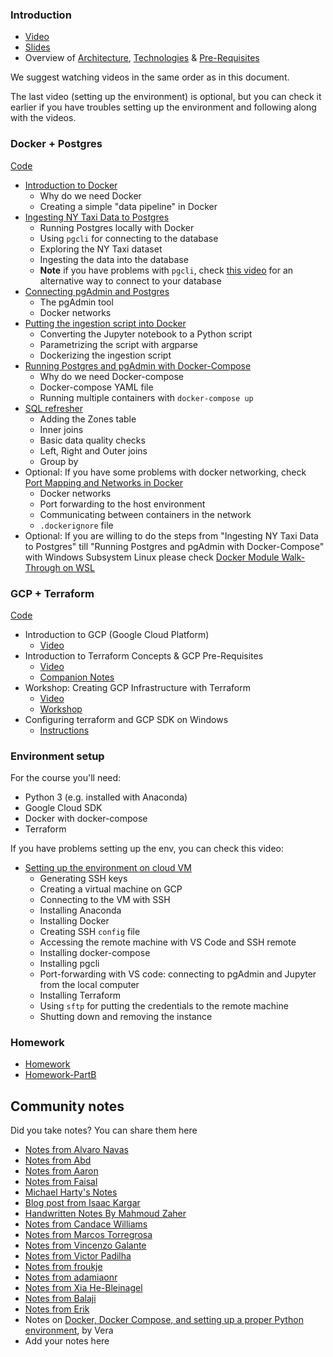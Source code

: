 ### Introduction

- [Video](https://www.youtube.com/watch?v=-zpVha7bw5A)
- [Slides](https://www.slideshare.net/AlexeyGrigorev/data-engineering-zoomcamp-introduction)
- Overview of [Architecture](https://github.com/DataTalksClub/data-engineering-zoomcamp#overview), [Technologies](https://github.com/DataTalksClub/data-engineering-zoomcamp#technologies) & [Pre-Requisites](https://github.com/DataTalksClub/data-engineering-zoomcamp#prerequisites)

We suggest watching videos in the same order as in this document.

The last video (setting up the environment) is optional, but you can check it earlier
if you have troubles setting up the environment and following along with the videos.

### Docker + Postgres

[Code](2_docker_sql)

- [Introduction to Docker](https://www.youtube.com/watch?v=EYNwNlOrpr0&list=PL3MmuxUbc_hJed7dXYoJw8DoCuVHhGEQb)
  - Why do we need Docker
  - Creating a simple "data pipeline" in Docker
- [Ingesting NY Taxi Data to Postgres](https://www.youtube.com/watch?v=2JM-ziJt0WI&list=PL3MmuxUbc_hJed7dXYoJw8DoCuVHhGEQb)
  - Running Postgres locally with Docker
  - Using `pgcli` for connecting to the database
  - Exploring the NY Taxi dataset
  - Ingesting the data into the database
  - **Note** if you have problems with `pgcli`, check [this video](https://www.youtube.com/watch?v=3IkfkTwqHx4&list=PL3MmuxUbc_hJed7dXYoJw8DoCuVHhGEQb)
    for an alternative way to connect to your database
- [Connecting pgAdmin and Postgres](https://www.youtube.com/watch?v=hCAIVe9N0ow&list=PL3MmuxUbc_hJed7dXYoJw8DoCuVHhGEQb)
  - The pgAdmin tool
  - Docker networks
- [Putting the ingestion script into Docker](https://www.youtube.com/watch?v=B1WwATwf-vY&list=PL3MmuxUbc_hJed7dXYoJw8DoCuVHhGEQb)
  - Converting the Jupyter notebook to a Python script
  - Parametrizing the script with argparse
  - Dockerizing the ingestion script
- [Running Postgres and pgAdmin with Docker-Compose](https://www.youtube.com/watch?v=hKI6PkPhpa0&list=PL3MmuxUbc_hJed7dXYoJw8DoCuVHhGEQb)
  - Why do we need Docker-compose
  - Docker-compose YAML file
  - Running multiple containers with `docker-compose up`
- [SQL refresher](https://www.youtube.com/watch?v=QEcps_iskgg&list=PL3MmuxUbc_hJed7dXYoJw8DoCuVHhGEQb)
  - Adding the Zones table
  - Inner joins
  - Basic data quality checks
  - Left, Right and Outer joins
  - Group by
- Optional: If you have some problems with docker networking, check [Port Mapping and Networks in Docker](https://www.youtube.com/watch?v=tOr4hTsHOzU&list=PL3MmuxUbc_hJed7dXYoJw8DoCuVHhGEQb)
  - Docker networks
  - Port forwarding to the host environment
  - Communicating between containers in the network
  - `.dockerignore` file
- Optional: If you are willing to do the steps from "Ingesting NY Taxi Data to Postgres" till "Running Postgres and pgAdmin with Docker-Compose" with Windows Subsystem Linux please check [Docker Module Walk-Through on WSL](https://www.youtube.com/watch?v=Mv4zFm2AwzQ)

### GCP + Terraform

[Code](1_terraform_gcp)

- Introduction to GCP (Google Cloud Platform)
  - [Video](https://www.youtube.com/watch?v=18jIzE41fJ4&list=PL3MmuxUbc_hJed7dXYoJw8DoCuVHhGEQb)
- Introduction to Terraform Concepts & GCP Pre-Requisites
  - [Video](https://www.youtube.com/watch?v=Hajwnmj0xfQ&list=PL3MmuxUbc_hJed7dXYoJw8DoCuVHhGEQb)
  - [Companion Notes](1_terraform_gcp)
- Workshop: Creating GCP Infrastructure with Terraform
  - [Video](https://www.youtube.com/watch?v=dNkEgO-CExg&list=PL3MmuxUbc_hJed7dXYoJw8DoCuVHhGEQb)
  - [Workshop](1_terraform_gcp/terraform)
- Configuring terraform and GCP SDK on Windows
  - [Instructions](1_terraform_gcp/windows.md)

### Environment setup

For the course you'll need:

- Python 3 (e.g. installed with Anaconda)
- Google Cloud SDK
- Docker with docker-compose
- Terraform

If you have problems setting up the env, you can check this video:

- [Setting up the environment on cloud VM](https://www.youtube.com/watch?v=ae-CV2KfoN0&list=PL3MmuxUbc_hJed7dXYoJw8DoCuVHhGEQb)
  - Generating SSH keys
  - Creating a virtual machine on GCP
  - Connecting to the VM with SSH
  - Installing Anaconda
  - Installing Docker
  - Creating SSH `config` file
  - Accessing the remote machine with VS Code and SSH remote
  - Installing docker-compose
  - Installing pgcli
  - Port-forwarding with VS code: connecting to pgAdmin and Jupyter from the local computer
  - Installing Terraform
  - Using `sftp` for putting the credentials to the remote machine
  - Shutting down and removing the instance

### Homework

- [Homework](../cohorts/2023/week_1_docker_sql/homework.md)
- [Homework-PartB](../cohorts/2023/week_1_terraform/homework.md)

## Community notes

Did you take notes? You can share them here

- [Notes from Alvaro Navas](https://github.com/ziritrion/dataeng-zoomcamp/blob/main/notes/1_intro.md)
- [Notes from Abd](https://itnadigital.notion.site/Week-1-Introduction-f18de7e69eb4453594175d0b1334b2f4)
- [Notes from Aaron](https://github.com/ABZ-Aaron/DataEngineerZoomCamp/blob/master/week_1_basics_n_setup/README.md)
- [Notes from Faisal](https://github.com/FaisalMohd/data-engineering-zoomcamp/blob/main/week_1_basics_n_setup/Notes/DE%20Zoomcamp%20Week-1.pdf)
- [Michael Harty's Notes](https://github.com/mharty3/data_engineering_zoomcamp_2022/tree/main/week01)
- [Blog post from Isaac Kargar](https://kargarisaac.github.io/blog/data%20engineering/jupyter/2022/01/18/data-engineering-w1.html)
- [Handwritten Notes By Mahmoud Zaher](https://github.com/zaherweb/DataEngineering/blob/master/week%201.pdf)
- [Notes from Candace Williams](https://teacherc.github.io/data-engineering/2023/01/18/zoomcamp1.html)
- [Notes from Marcos Torregrosa](https://www.n4gash.com/2023/data-engineering-zoomcamp-semana-1/)
- [Notes from Vincenzo Galante](https://binchentso.notion.site/Data-Talks-Club-Data-Engineering-Zoomcamp-8699af8e7ff94ec49e6f9bdec8eb69fd)
- [Notes from Victor Padilha](https://github.com/padilha/de-zoomcamp/tree/master/week1)
- [Notes from froukje](https://github.com/froukje/de-zoomcamp/blob/main/week_1_basics_n_setup/notes/notes_week_01.md)
- [Notes from adamiaonr](https://github.com/adamiaonr/data-engineering-zoomcamp/blob/main/week_1_basics_n_setup/2_docker_sql/NOTES.md)
- [Notes from Xia He-Bleinagel](https://xiahe-bleinagel.com/2023/01/week-1-data-engineering-zoomcamp-notes/)
- [Notes from Balaji](https://github.com/Balajirvp/DE-Zoomcamp/blob/main/Week%201/Detailed%20Week%201%20Notes.ipynb)
- [Notes from Erik](https://twitter.com/ehub96/status/1621351266281730049)
- Notes on [Docker, Docker Compose, and setting up a proper Python environment](https://medium.com/@verazabeida/zoomcamp-2023-week-1-f4f94cb360ae), by Vera
- Add your notes here
